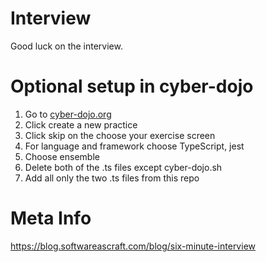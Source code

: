 # Interview
Good luck on the interview. 

# Optional setup in cyber-dojo
1. Go to [cyber-dojo.org](https://cyber-dojo.org/)
1. Click create a new practice
1. Click skip on the choose your exercise screen
1. For language and framework choose TypeScript, jest
1. Choose ensemble
1. Delete both of the .ts files except cyber-dojo&#46;sh
1. Add all only the two .ts files from this repo

# Meta Info
https://blog.softwareascraft.com/blog/six-minute-interview